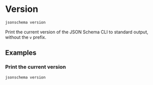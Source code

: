 Version
=======

```sh
jsonschema version
```

Print the current version of the JSON Schema CLI to standard output, without
the `v` prefix.

Examples
--------

### Print the current version

```sh
jsonschema version
```
